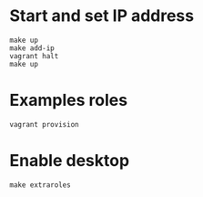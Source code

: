 # Start and set IP address
```
make up
make add-ip
vagrant halt
make up
```

# Examples roles
```
vagrant provision
```

# Enable desktop
```
make extraroles
```

